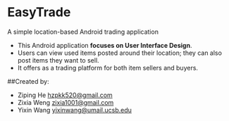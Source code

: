 # EasyTrade
A simple location-based Android trading application

 - This  Android application __focuses on User Interface Design__. 
 - Users can view used items posted around their location; they can also post items they want to sell.
 - It offers as a trading platform for both item sellers and buyers.



##Created by:

 - Ziping He    hzpkk520@gmail.com
 - Zixia Weng   zixia1001@gmail.com
 - Yixin Wang   yixinwang@umail.ucsb.edu
